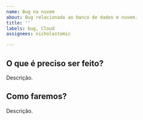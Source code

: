 ```yaml
---
name: Bug na nuvem
about: Bug relacionado ao banco de dados e nuvem.
title: ''
labels: bug, Cloud
assignees: nicholastomic

---
```


## O que é preciso ser feito?
Descrição.

## Como faremos?
Descrição.
